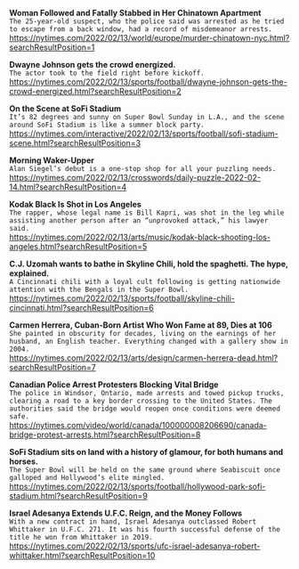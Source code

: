 **Woman Followed and Fatally Stabbed in Her Chinatown Apartment**\
`The 25-year-old suspect, who the police said was arrested as he tried to escape from a back window, had a record of misdemeanor arrests.`\
https://nytimes.com/2022/02/13/world/europe/murder-chinatown-nyc.html?searchResultPosition=1

**Dwayne Johnson gets the crowd energized.**\
`The actor took to the field right before kickoff.`\
https://nytimes.com/2022/02/13/sports/football/dwayne-johnson-gets-the-crowd-energized.html?searchResultPosition=2

**On the Scene at SoFi Stadium**\
`It’s 82 degrees and sunny on Super Bowl Sunday in L.A., and the scene around SoFi Stadium is like a summer block party.`\
https://nytimes.com/interactive/2022/02/13/sports/football/sofi-stadium-scene.html?searchResultPosition=3

**Morning Waker-Upper**\
`Alan Siegel’s debut is a one-stop shop for all your puzzling needs.`\
https://nytimes.com/2022/02/13/crosswords/daily-puzzle-2022-02-14.html?searchResultPosition=4

**Kodak Black Is Shot in Los Angeles**\
`The rapper, whose legal name is Bill Kapri, was shot in the leg while assisting another person after an “unprovoked attack,” his lawyer said.`\
https://nytimes.com/2022/02/13/arts/music/kodak-black-shooting-los-angeles.html?searchResultPosition=5

**C.J. Uzomah wants to bathe in Skyline Chili, hold the spaghetti. The hype, explained.**\
`A Cincinnati chili with a loyal cult following is getting nationwide attention with the Bengals in the Super Bowl.`\
https://nytimes.com/2022/02/13/sports/football/skyline-chili-cincinnati.html?searchResultPosition=6

**Carmen Herrera, Cuban-Born Artist Who Won Fame at 89, Dies at 106**\
`She painted in obscurity for decades, living on the earnings of her husband, an English teacher. Everything changed with a gallery show in 2004.`\
https://nytimes.com/2022/02/13/arts/design/carmen-herrera-dead.html?searchResultPosition=7

**Canadian Police Arrest Protesters Blocking Vital Bridge**\
`The police in Windsor, Ontario, made arrests and towed pickup trucks, clearing a road to a key border crossing to the United States. The authorities said the bridge would reopen once conditions were deemed safe.`\
https://nytimes.com/video/world/canada/100000008206690/canada-bridge-protest-arrests.html?searchResultPosition=8

**SoFi Stadium sits on land with a history of glamour, for both humans and horses.**\
`The Super Bowl will be held on the same ground where Seabiscuit once galloped and Hollywood’s elite mingled.`\
https://nytimes.com/2022/02/13/sports/football/hollywood-park-sofi-stadium.html?searchResultPosition=9

**Israel Adesanya Extends U.F.C. Reign, and the Money Follows**\
`With a new contract in hand, Israel Adesanya outclassed Robert Whittaker in U.F.C. 271. It was his fourth successful defense of the title he won from Whittaker in 2019.`\
https://nytimes.com/2022/02/13/sports/ufc-israel-adesanya-robert-whittaker.html?searchResultPosition=10

